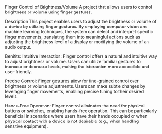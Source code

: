 Finger Control of Brightness/Volume
A project that allows users to control brightness or volume using finger gestures.

Description
This project enables users to adjust the brightness or volume of a device by utilizing finger gestures. By employing computer vision and machine learning techniques, the system can detect and interpret specific finger movements, translating them into meaningful actions such as adjusting the brightness level of a display or modifying the volume of an audio output.

Benifits:
Intuitive Interaction: Finger control offers a natural and intuitive way to adjust brightness or volume. Users can utilize familiar gestures to increase or decrease levels, making the interaction more accessible and user-friendly.

Precise Control: Finger gestures allow for fine-grained control over brightness or volume adjustments. Users can make subtle changes by leveraging finger movements, enabling precise tuning to their desired levels.

Hands-Free Operation: Finger control eliminates the need for physical buttons or switches, enabling hands-free operation. This can be particularly beneficial in scenarios where users have their hands occupied or when physical contact with a device is not desirable (e.g., when handling sensitive equipment).
